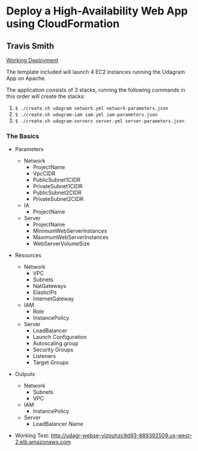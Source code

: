 # Deploy a High-Availability Web App using CloudFormation
## Travis Smith


[Working Deployment](http://udagr-webse-ylzpuhzc9d93-889392509.us-west-2.elb.amazonaws.com/)

The template included will launch 4 EC2 instances running the Udagram App on Apache.

The application consists of 3 stacks, running the following commands in this order will create the stacks:

1. `$ ./create.sh udagram network.yml network-parameters.json`
2. `$ ./create.sh udagram-iam iam.yml iam-parameters.json`
3. `$ ./create.sh udagram-servers server.yml server-parameters.json`

### The Basics
- Parameters
    - Network
        - ProjectName
        - VpcCIDR
        - PublicSubnet1CIDR
        - PrivateSubnet1CIDR
        - PublicSubnet2CIDR
        - PrivateSubnet2CIDR
    - IA
        - ProjectName
    - Server
        - ProjectName
        - MinimumWebServerInstances
        - MaximumWebServerInstances
        - WebServerVolumeSize
- Resources
    - Network
        - VPC
        - Subnets
        - NatGateways
        - ElasticIPs
        - InternetGateway
    - IAM
        - Role
        - InstancePolicy
    - Server
        - LoadBalancer
        - Launch Configuration
        - Autoscaling group
        - Security Groups
        - Listeners
        - Target Groups
- Outputs
    - Network
        - Subnets
        - VPC
    - IAM
        - InstancePolicy
    - Server
        - LoadBalancer Name

- Working Test:  http://udagr-webse-ylzpuhzc9d93-889392509.us-west-2.elb.amazonaws.com